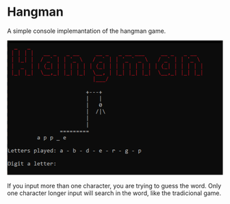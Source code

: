 # Hangman
A simple console implemantation of the hangman game.

![Print](./images/game.PNG)

If you input more than one character, you are trying to guess the word. Only one character longer input will search in the word, like the tradicional game.
